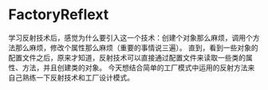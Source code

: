 # FactoryReflext
学习反射技术后，感觉为什么要引入这一个技术：创建个对象那么麻烦，调用个方法那么麻烦，修改个属性那么麻烦（重要的事情说三遍）。 直到，看到一些对象的配置文件之后，原来才知道，反射技术可以直接通过配置文件来读取一些类的属性、方法，并且创建类的对象。 今天想结合简单的工厂模式中运用的反射方法来自己熟练一下反射技术和工厂设计模式。
